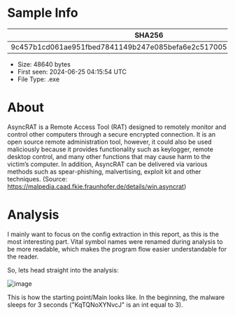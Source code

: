 # Sample Info

| SHA256|
|---------------------------------------------------------------------------------|
|9c457b1cd061ae951fbed7841149b247e085befa6e2c5170058ce35cdebce548 |

* Size:  48640 bytes
* First seen:  2024-06-25 04:15:54 UTC
* File Type:  .exe

# About

AsyncRAT is a Remote Access Tool (RAT) designed to remotely monitor and control other computers through a secure encrypted connection. It is an open source remote administration tool, however, it could also be used maliciously because it provides functionality such as keylogger, remote desktop control, and many other functions that may cause harm to the victim’s computer. In addition, AsyncRAT can be delivered via various methods such as spear-phishing, malvertising, exploit kit and other techniques. (Source: https://malpedia.caad.fkie.fraunhofer.de/details/win.asyncrat)

# Analysis

I mainly want to focus on the config extraction in this report, as this is the most interesting part. Vital symbol names were renamed during analysis to be more readable, which makes the program flow easier understandable for the reader.

So, lets head straight into the analysis:


![image](https://github.com/santanaworld/re-stuff/assets/97342354/0f2171ac-fef3-4812-9c46-8e0d94702024)

This is how the starting point/Main looks like. In the beginning, the malware sleeps for 3 seconds ("KqTQNoXYNvcJ" is an int equal to 3).  

